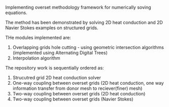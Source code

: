 Implementing overset methodology framework for numerically soving equations.

The method has been demonstrated by solving 2D heat conduction and 2D Navier Stokes examples on structured grids.

THe modules implemented are:

1. Overlapping grids hole cutting - using geometric intersection algorithms (implemented using Alternating Digital Trees)
2. Interpolation algorithm

The repository work is sequentially ordered as:
1. Strucutred grid 2D heat conduction solver
2. One-way coupling between overset grids (2D heat conduction, one way information transfer from donor mesh to reciever(finer) mesh)
3. Two-way coupling between overset grids (2D heat conduction)
4. Two-way coupling between overset grids (Navier Stokes)
